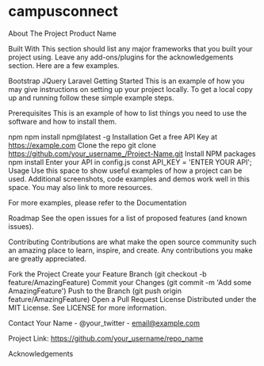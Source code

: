 # campusconnect
About The Project
Product Name 


Built With
This section should list any major frameworks that you built your project using. Leave any add-ons/plugins for the acknowledgements section. Here are a few examples.

Bootstrap
JQuery
Laravel
Getting Started
This is an example of how you may give instructions on setting up your project locally. To get a local copy up and running follow these simple example steps.

Prerequisites
This is an example of how to list things you need to use the software and how to install them.

npm
npm install npm@latest -g
Installation
Get a free API Key at https://example.com
Clone the repo
git clone https://github.com/your_username_/Project-Name.git
Install NPM packages
npm install
Enter your API in config.js
const API_KEY = 'ENTER YOUR API';
Usage
Use this space to show useful examples of how a project can be used. Additional screenshots, code examples and demos work well in this space. You may also link to more resources.

For more examples, please refer to the Documentation

Roadmap
See the open issues for a list of proposed features (and known issues).

Contributing
Contributions are what make the open source community such an amazing place to learn, inspire, and create. Any contributions you make are greatly appreciated.

Fork the Project
Create your Feature Branch (git checkout -b feature/AmazingFeature)
Commit your Changes (git commit -m 'Add some AmazingFeature')
Push to the Branch (git push origin feature/AmazingFeature)
Open a Pull Request
License
Distributed under the MIT License. See LICENSE for more information.

Contact
Your Name - @your_twitter - email@example.com

Project Link: https://github.com/your_username/repo_name

Acknowledgements
